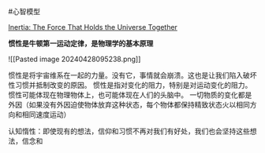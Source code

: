 
#心智模型 

[Inertia: The Force That Holds the Universe Together](https://fs.blog/inertia/)

**惯性是牛顿第一运动定律，是物理学的基本原理**

![[Pasted image 20240428095238.png]]

惯性是将宇宙维系在一起的力量。没有它，事情就会崩溃。这也是让我们陷入破坏性习惯并抵制改变的原因。
惯性是指对变化的阻力，特别是对运动变化的阻力。惯性可能体现在物理物体上，也可能体现在人们的头脑中。
一切物质的变化都是外因（如果没有外因迫使物体放弃这种状态，每个物体都保持精致状态火以相同方向和相同速度运动）

认知惰性：即使现有的想法，信仰和习惯不再对我们有好处，我们也会坚持这些想法，信念和










